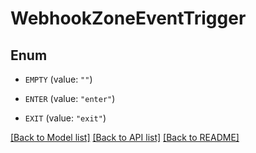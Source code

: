 # WebhookZoneEventTrigger

## Enum


* `EMPTY` (value: `""`)

* `ENTER` (value: `"enter"`)

* `EXIT` (value: `"exit"`)


[[Back to Model list]](../README.md#documentation-for-models) [[Back to API list]](../README.md#documentation-for-api-endpoints) [[Back to README]](../README.md)


